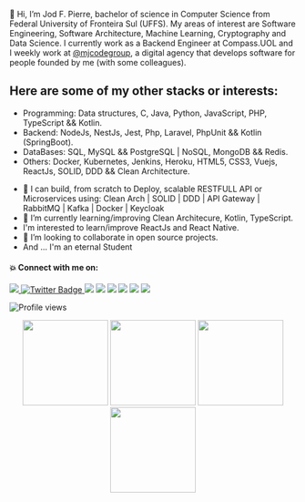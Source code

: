  👋 Hi, I’m Jod F. Pierre, bachelor of science in Computer Science from Federal University of Fronteira Sul (UFFS).
My areas of interest are Software Engineering, Software Architecture, Machine Learning, Cryptography and Data Science.
I currently work as a Backend Engineer at Compass.UOL and I weekly work at [@mjcodegroup](https://github.com/mjcodegroup), a digital agency that develops software for people founded by me (with some colleagues). 



## Here are some of my other stacks or interests:

* Programming: Data structures, C, Java, Python, JavaScript, PHP, TypeScript && Kotlin.
* Backend: NodeJs, NestJs, Jest, Php, Laravel, PhpUnit && Kotlin (SpringBoot).
* DataBases: SQL, MySQL && PostgreSQL | NoSQL, MongoDB && Redis.
* Others: Docker, Kubernetes, Jenkins, Heroku, HTML5, CSS3, Vuejs, ReactJs, SOLID, DDD && Clean Architecture.

- 👀 I can build, from scratch to Deploy, scalable RESTFULL API or Microservices using: Clean Arch | SOLID | DDD | API Gateway | RabbitMQ | Kafka | Docker | Keycloak
- 🌱 I’m currently learning/improving Clean Architecure, Kotlin, TypeScript.
-  I'm interested to learn/improve ReactJs and React Native.
- 💞️ I’m looking to collaborate in open source projects.
- And ... I'm an eternal Student

#### 💥 Connect with me on:

<div>
   <a href="https://www.linkedin.com/in/jodfedlet" target="_blank">
      <img src="https://img.shields.io/badge/LinkedIn-0077B5?style=for-the-badge&logo=linkedin&logoColor=white" target="_blank">
   </a>
  <a href="https://twitter.com/jod_fedlet" target="_blank">
    <img src="https://img.shields.io/badge/Twitter-blue?style=for-the-badge&logo=twitter&logoColor=white" alt="Twitter Badge"/>
  </a>
  <a href = "mailto:fedletpierre15@gmail.com"><img src="https://img.shields.io/badge/Gmail-D14836?style=for-the-badge&logo=gmail&logoColor=white" target="_blank"></a>
  <a href="#"><img src="https://img.shields.io/badge/Discord-7289DA?style=for-the-badge&logo=discord&logoColor=white"></a>
  <a href="https://www.instagram.com/jodlereveur/?hl=fr/" target="_blank"><img src="https://img.shields.io/badge/Facebook-1877F2?style=for-the-badge&logo=facebook&logoColor=white"></a>
 <a href="https://www.facebook.com/JodFedlet" target="_blank"><img src="https://img.shields.io/badge/Instagram-E4405F?style=for-the-badge&logo=instagram&logoColor=white"></a>
 <a href="https://t.me/jodpierre" target="_blank"><img src="https://img.shields.io/badge/Telegram-2CA5E0?style=for-the-badge&logo=telegram&logoColor=white"></a>
  <a href="http://jodfedlet.me/" target="_blank"><img src="https://img.shields.io/badge/website-000000?style=for-the-badge&logo=About.me&logoColor=white"></a>

 <p align="left"> <img src="https://komarev.com/ghpvc/?username=jodfedlet&color=blueviolet" alt="Profile views" /> </p>
</div>

<div align="center">
<img height="150em" src="https://github-profile-summary-cards.vercel.app/api/cards/profile-details?username=jodfedlet&theme=tokyonight"/> 
<img height="150em" src="https://github-readme-stats.vercel.app/api?username=jodfedlet&show_icons=true&theme=tokyonight&include_all_commits=true&count_private=false&hide_border=true"/> <img height="150em" src="https://github-readme-stats.vercel.app/api/top-langs/?username=jodfedlet&layout=compact&langs_count=7&theme=tokyonight&hide_border=true"/> <img height="150em" src="https://github-readme-streak-stats.herokuapp.com/?user=jodfedlet&theme=tokyonight&hide_border=true"/>

</div>

<!---
jodfedlet/jodfedlet is a ✨ special ✨ repository because its `README.md` (this file) appears on your GitHub profile.
You can click the Preview link to take a look at your changes.
--->
